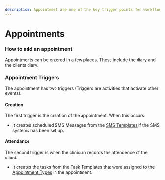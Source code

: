 ```yaml
---
description: Appointment are one of the key trigger points for workflow.
---
```


# Appointments

### How to add an appointment

Appointments can be entered in a few places. These include the diary and the clients diary. 

### Appointment Triggers

The appointment has two triggers \(Triggers are activities that activate other events\).

#### Creation

The first trigger is the creation of the appointment. When this occurs:

* It creates scheduled SMS Messages from the [SMS Templates](../../settings/sms-templates.md) if the SMS systems has been set up.

#### Attendance 

The second trigger is when the clinician records the attendence of the client.

* It creates the tasks from the Task Templates that were assigned to the [Appointment Types](../../settings/appointment-types.md) in the appointment.

